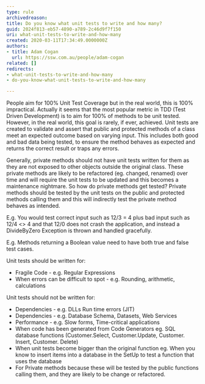 ```yaml
---
type: rule
archivedreason: 
title: Do you know what unit tests to write and how many?
guid: 2024f813-eb57-4890-a789-2c46d9f7f150
uri: what-unit-tests-to-write-and-how-many
created: 2020-03-11T17:34:49.0000000Z
authors:
- title: Adam Cogan
  url: https://ssw.com.au/people/adam-cogan
related: []
redirects:
- what-unit-tests-to-write-and-how-many
- do-you-know-what-unit-tests-to-write-and-how-many

---
```


People aim for 100% Unit Test Coverage but in the real world, this is 100% impractical. Actually it seems that the most popular metric in TDD (Test Driven Development) is to aim for 100% of methods to be unit tested. However, in the real world, this goal is rarely, if ever, achieved. Unit tests are created to validate and assert that public and protected methods of a class meet an expected outcome based on varying input. This includes both good and bad data being tested, to ensure the method behaves as expected and returns the correct result or traps any errors.

<!--endintro-->

Generally, private methods should not have unit tests written for them as they are not exposed to other objects outside the original class. These private methods are likely to be refactored (eg. changed, renamed) over time and will require the unit tests to be updated and this becomes a maintenance nightmare. So how do private methods get tested? Private methods should be tested by the unit tests on the public and protected methods calling them and this will indirectly test the private method behaves as intended.

E.g. You would test correct input such as 12/3 = 4 plus bad input such as 12/4 &lt;&gt; 4 and that 12/0 does not crash the application, and instead a DivideByZero Exception is thrown and handled gracefully.

E.g. Methods returning a Boolean value need to have both true and false test cases.

Unit tests should be written for:

* Fragile Code - e.g. Regular Expressions
* When errors can be difficult to spot - e.g. Rounding, arithmetic, calculations


Unit tests should not be written for:

* Dependencies - e.g. DLLs Run time errors (JIT)
* Dependencies - e.g. Database Schema, Datasets, Web Services
* Performance - e.g. Slow forms, Time-critical applications
* When code has been generated from Code Generators eg. SQL database functions (Customer.Select, Customer.Update, Customer. Insert, Customer. Delete)
* When unit tests become bigger than the original function eg. When you know to insert items into a database in the SetUp to test a function that uses the database
* For Private methods because these will be tested by the public functions calling them, and they are likely to be change or refactored.
